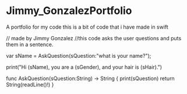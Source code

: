 # Jimmy_GonzalezPortfolio
A portfolio for my code
this is a bit of code that i have made in swift

// made by Jimmy Gonzalez
//this code asks the user questions and puts them in a sentence. 

var sName = AskQuestion(sQuestion:"what is your name?");


print("Hi \(sName), you are a \(sGender), and your hair is \(sHair).")



func AskQuestion(sQuestion:String) -> String
{
  print(sQuestion)
  return String(readLine()!)
}
